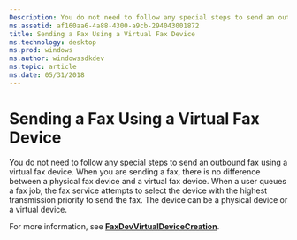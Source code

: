 ```yaml
---
Description: You do not need to follow any special steps to send an outbound fax using a virtual fax device.
ms.assetid: af160aa6-4a88-4300-a9cb-294043001872
title: Sending a Fax Using a Virtual Fax Device
ms.technology: desktop
ms.prod: windows
ms.author: windowssdkdev
ms.topic: article
ms.date: 05/31/2018
---
```


# Sending a Fax Using a Virtual Fax Device

You do not need to follow any special steps to send an outbound fax using a virtual fax device. When you are sending a fax, there is no difference between a physical fax device and a virtual fax device. When a user queues a fax job, the fax service attempts to select the device with the highest transmission priority to send the fax. The device can be a physical device or a virtual device.

For more information, see [**FaxDevVirtualDeviceCreation**](-mfax-faxdevvirtualdevicecreation.md).

 

 



